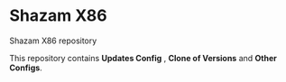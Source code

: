 # Shazam X86
Shazam X86 repository

This repository contains **Updates Config** , **Clone of Versions** and **Other Configs**.
